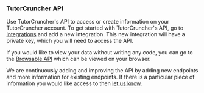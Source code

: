### TutorCruncher API

Use TutorCruncher's API to access or create information on your TutorCruncher account.
To get started with TutorCruncher's API, go to [Integrations](https://secure.tutorcruncher.com/api/integration/list/)
and add a new integration. This new integration will have a private key, which you will
need to access the API.

If you would like to view your data without writing any code, you can go to the 
[Browsable API](https://secure.tutorcruncher.com/api/) which can be viewed on your browser.

We are continuously adding and improving the API by adding new endpoints and more information for 
existing endpoints. If there is a particular piece of information you would like access to then 
[let us know](https://tutorcruncher.com/contact/).
